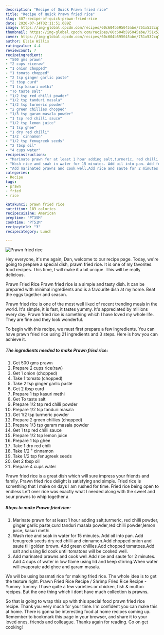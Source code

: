 ```yaml
---
description: "Recipe of Quick Prawn fried rice"
title: "Recipe of Quick Prawn fried rice"
slug: 607-recipe-of-quick-prawn-fried-rice
date: 2020-07-14T02:11:51.689Z
image: https://img-global.cpcdn.com/recipes/60c604b595045abe/751x532cq70/prawn-fried-rice-recipe-main-photo.jpg
thumbnail: https://img-global.cpcdn.com/recipes/60c604b595045abe/751x532cq70/prawn-fried-rice-recipe-main-photo.jpg
cover: https://img-global.cpcdn.com/recipes/60c604b595045abe/751x532cq70/prawn-fried-rice-recipe-main-photo.jpg
author: Elsie Willis
ratingvalue: 4.4
reviewcount: 7
recipeingredient:
- "500 gms prawn"
- "2 cups riceraw"
- "1 onion chopped"
- "1 tomato chopped"
- "2 tsp ginger garlic paste"
- "2 tbsp curd"
- "1 tsp kasuri methi"
- "To taste salt"
- "1/2 tsp red chilli powder"
- "1/2 tsp tanduri masala"
- "1/2 tsp turmeric powder"
- "2 green chillies chopped"
- "1/3 tsp garam masala powder"
- "1 tsp red chilli sauce"
- "1/2 tsp lemon juice"
- "1 tsp ghee"
- "1 dry red chilli"
- "1/2  cinnamon"
- "1/2 tsp fenugreek seeds"
- "2 tbsp oil"
- "4 cups water"
recipeinstructions:
- "Marinate prawn for at least 1 hour adding salt,turmeric, red chilli powder, ginger garlic paste,curd tanduri masala powder,red chilli powder,lemon juice, kasuri methi."
- "Wash rice and soak in water for 15 minutes. Add oil into pan. Add fenugreek seeds dry red chilli and cinnamon.Add chopped onion and saute till golden brown. Add green chillies.Add chopped tomatoes.Add salt and using lid cook until tomatoes will be cooked well."
- "Add marinated prawns and cook well.Add rice and saute for 2 minutes. Add 4 cups of water in low flame using lid and keep stirring.When water will evaporate add ghee and garam masala."
categories:
- Recipe
tags:
- prawn
- fried
- rice

katakunci: prawn fried rice 
nutrition: 183 calories
recipecuisine: American
preptime: "PT35M"
cooktime: "PT51M"
recipeyield: "3"
recipecategory: Lunch

---
```



![Prawn fried rice](https://img-global.cpcdn.com/recipes/60c604b595045abe/751x532cq70/prawn-fried-rice-recipe-main-photo.jpg)

Hey everyone, it's me again, Dan, welcome to our recipe page. Today, we're going to prepare a special dish, prawn fried rice. It is one of my favorites food recipes. This time, I will make it a bit unique. This will be really delicious.

Prawn Fried Rice Prawn fried rice is a simple and tasty dish. It can be prepared with minimal ingredients and is a favourite dish at my home. Beat the eggs together and season.

Prawn fried rice is one of the most well liked of recent trending meals in the world. It's simple, it is fast, it tastes yummy. It's appreciated by millions every day. Prawn fried rice is something which I have loved my whole life. They are fine and they look wonderful.


To begin with this recipe, we must first prepare a few ingredients. You can have prawn fried rice using 21 ingredients and 3 steps. Here is how you can achieve it.

<!--inarticleads1-->

##### The ingredients needed to make Prawn fried rice:

1. Get 500 gms prawn
1. Prepare 2 cups rice(raw)
1. Get 1 onion (chopped)
1. Take 1 tomato (chopped)
1. Take 2 tsp ginger garlic paste
1. Get 2 tbsp curd
1. Prepare 1 tsp kasuri methi
1. Get To taste salt
1. Prepare 1/2 tsp red chilli powder
1. Prepare 1/2 tsp tanduri masala
1. Get 1/2 tsp turmeric powder
1. Prepare 2 green chillies (chopped)
1. Prepare 1/3 tsp garam masala powder
1. Get 1 tsp red chilli sauce
1. Prepare 1/2 tsp lemon juice
1. Prepare 1 tsp ghee
1. Take 1 dry red chilli
1. Take 1/2 &#34; cinnamon
1. Take 1/2 tsp fenugreek seeds
1. Get 2 tbsp oil
1. Prepare 4 cups water


Prawn fried rice is a great dish which will sure impress your friends and family. Prawn fried rice delight is satisfying and simple. Fried rice is something that I make on days I am rushed for time. Fried rice being open to endless Left over rice was exactly what I needed along with the sweet and sour prawns to whip together a. 

<!--inarticleads2-->

##### Steps to make Prawn fried rice:

1. Marinate prawn for at least 1 hour adding salt,turmeric, red chilli powder, ginger garlic paste,curd tanduri masala powder,red chilli powder,lemon juice, kasuri methi.
1. Wash rice and soak in water for 15 minutes. Add oil into pan. Add fenugreek seeds dry red chilli and cinnamon.Add chopped onion and saute till golden brown. Add green chillies.Add chopped tomatoes.Add salt and using lid cook until tomatoes will be cooked well.
1. Add marinated prawns and cook well.Add rice and saute for 2 minutes. Add 4 cups of water in low flame using lid and keep stirring.When water will evaporate add ghee and garam masala.


We will be using basmati rice for making fried rice. The whole idea is to get the texture right. Prawn Fried Rice Recipe / Shrimp Fried Rice Recipe - Yummy Tummy. I have quite a few varieties or chicken, fish &amp; mutton recipes. But the one thing which i dont have much collection is prawns. 

So that is going to wrap this up with this special food prawn fried rice recipe. Thank you very much for your time. I'm confident you can make this at home. There is gonna be interesting food at home recipes coming up. Remember to bookmark this page in your browser, and share it to your loved ones, friends and colleague. Thanks again for reading. Go on get cooking!
